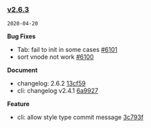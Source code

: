 ### [v2.6.3](https://github.com/youzan/vant/compare/v2.6.2...v2.6.3)

`2020-04-20`

**Bug Fixes**

- Tab: fail to init in some cases [#6101](https://github.com/youzan/vant/issues/6101)
- sort vnode not work [#6100](https://github.com/youzan/vant/issues/6100)

**Document**

- changelog: 2.6.2 [13cf59](https://github.com/youzan/vant/commit/13cf59fb9015ab5be8d2a2591013a4030b4766a1)
- cli: changelog v2.4.1 [6a9927](https://github.com/youzan/vant/commit/6a992793b4d5e628e6b70164e47dc8ace55ce3d2)

**Feature**

- cli: allow style type commit message [3c793f](https://github.com/youzan/vant/commit/3c793fab16981f708378830375554c1a3774d15e)
